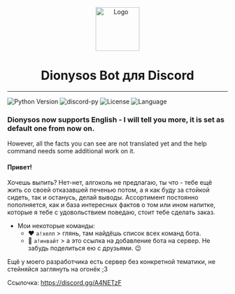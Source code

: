 <div align='center'>
    <img src="https://cdn.discordapp.com/avatars/799606526817730590/ef9bc6a60a02b4d0f655eea9e0dbf126.png" alt="Logo" width="100" height="100">
    <h1>Dionysos Bot для Discord</h1>
</div>

___

![Python Version](https://img.shields.io/badge/python_>%3D-3.8.3-green) ![discord-py](https://img.shields.io/badge/discord.py-1.5.1[upto]1.7.1-blue)
![License](https://img.shields.io/badge/license-MIT-green)
![Language](https://img.shields.io/badge/language-ENG|RUS-green)

### Dionysos now supports English - I will tell you more, it is set as default one from now on.
However, all the facts you can see are not translated yet and the help command needs some additional work on it.

#### Привет!
Хочешь выпить? Нет-нет, алгоколь не предлагаю, ты что - тебе ещё жить со своей отказавшей печенью потом, а я как буду за стойкой сидеть, так и останусь, делай выводы.
Ассортимент постоянно пополняется, как и база интересных фактов о том или ином напитке, которые я тебе с удовольствием поведаю, стоит тебе сделать заказ.

* Мои некоторые команды:
    * ❤️ `а!хелп` > глянь, там найдёшь список всех команд бота.
    * 💛 `а!инвайт` > а это ссылка на добавление бота на сервер. Не забудь поделиться ею с друзьями. 😉

Ещё у моего разработчика есть сервер без конкретной тематики, не стейняйся заглянуть на огонёк ;3

Ссылочка: https://discord.gg/A4NETzF
